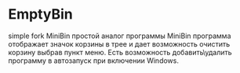 # EmptyBin
simple fork MiniBin
простой аналог программы MiniBin
программа отображает значок корзины в трее и дает возможность очистить корзину выбрав пункт меню.
Есть возможность добавить\удалить программу в автозапуск при включении Windows. 

